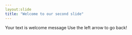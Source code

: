 ```yaml
---
layout:slide
title: "Welcome to our second slide"
---
```

Your text is welcome message
Use the left arrow to go back!
